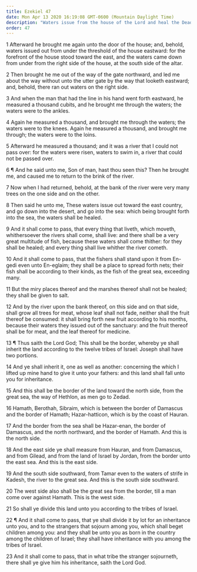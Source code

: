 ```yaml
---
title: Ezekiel 47
date: Mon Apr 13 2020 16:19:08 GMT-0600 (Mountain Daylight Time)
description: "Waters issue from the house of the Lord and heal the Dead Sea—The Lord shows the borders of the land."
order: 47
---
```


1 Afterward he brought me again unto the door of the house; and, behold, waters issued out from under the threshold of the house eastward: for the forefront of the house stood toward the east, and the waters came down from under from the right side of the house, at the south side of the altar.

2 Then brought he me out of the way of the gate northward, and led me about the way without unto the utter gate by the way that looketh eastward; and, behold, there ran out waters on the right side.

3 And when the man that had the line in his hand went forth eastward, he measured a thousand cubits, and he brought me through the waters; the waters were to the ankles.

4 Again he measured a thousand, and brought me through the waters; the waters were to the knees. Again he measured a thousand, and brought me through; the waters were to the loins.

5 Afterward he measured a thousand; and it was a river that I could not pass over: for the waters were risen, waters to swim in, a river that could not be passed over.

6 ¶ And he said unto me, Son of man, hast thou seen this? Then he brought me, and caused me to return to the brink of the river.

7 Now when I had returned, behold, at the bank of the river were very many trees on the one side and on the other.

8 Then said he unto me, These waters issue out toward the east country, and go down into the desert, and go into the sea: which being brought forth into the sea, the waters shall be healed.

9 And it shall come to pass, that every thing that liveth, which moveth, whithersoever the rivers shall come, shall live: and there shall be a very great multitude of fish, because these waters shall come thither: for they shall be healed; and every thing shall live whither the river cometh.

10 And it shall come to pass, that the fishers shall stand upon it from En-gedi even unto En-eglaim; they shall be a place to spread forth nets; their fish shall be according to their kinds, as the fish of the great sea, exceeding many.

11 But the miry places thereof and the marshes thereof shall not be healed; they shall be given to salt.

12 And by the river upon the bank thereof, on this side and on that side, shall grow all trees for meat, whose leaf shall not fade, neither shall the fruit thereof be consumed: it shall bring forth new fruit according to his months, because their waters they issued out of the sanctuary: and the fruit thereof shall be for meat, and the leaf thereof for medicine.

13 ¶ Thus saith the Lord God; This shall be the border, whereby ye shall inherit the land according to the twelve tribes of Israel: Joseph shall have two portions.

14 And ye shall inherit it, one as well as another: concerning the which I lifted up mine hand to give it unto your fathers: and this land shall fall unto you for inheritance.

15 And this shall be the border of the land toward the north side, from the great sea, the way of Hethlon, as men go to Zedad.

16 Hamath, Berothah, Sibraim, which is between the border of Damascus and the border of Hamath; Hazar-hatticon, which is by the coast of Hauran.

17 And the border from the sea shall be Hazar-enan, the border of Damascus, and the north northward, and the border of Hamath. And this is the north side.

18 And the east side ye shall measure from Hauran, and from Damascus, and from Gilead, and from the land of Israel by Jordan, from the border unto the east sea. And this is the east side.

19 And the south side southward, from Tamar even to the waters of strife in Kadesh, the river to the great sea. And this is the south side southward.

20 The west side also shall be the great sea from the border, till a man come over against Hamath. This is the west side.

21 So shall ye divide this land unto you according to the tribes of Israel.

22 ¶ And it shall come to pass, that ye shall divide it by lot for an inheritance unto you, and to the strangers that sojourn among you, which shall beget children among you: and they shall be unto you as born in the country among the children of Israel; they shall have inheritance with you among the tribes of Israel.

23 And it shall come to pass, that in what tribe the stranger sojourneth, there shall ye give him his inheritance, saith the Lord God.
